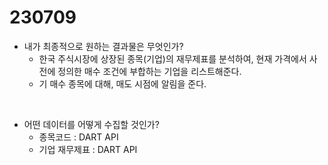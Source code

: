 # 230709
- 내가 최종적으로 원하는 결과물은 무엇인가?
  - 한국 주식시장에 상장된 종목(기업)의 재무제표를 분석하여, 현재 가격에서 사전에 정의한 매수 조건에 부합하는 기업을 리스트해준다.
  - 기 매수 종목에 대해, 매도 시점에 알림을 준다.

<br>

- 어떤 데이터를 어떻게 수집할 것인가?
  - 종목코드  : DART API
  - 기업 재무제표 : DART API